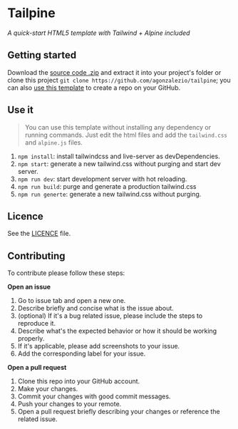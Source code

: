 # Tailpine
_A quick-start HTML5 template with Tailwind + Alpine included_

## Getting started

Download the [source code .zip](https://github.com/agonzalezio/tailpine/archive/main.zip) and extract it into your project's folder or clone this project `git clone https://github.com/agonzalezio/tailpine`; you can also [use this template](https://github.com/agonzalezio/tailpine/generate) to create a repo on your GitHub.

## Use it

> You can use this template without installing any dependency or running commands.
> Just edit the html files and add the `tailwind.css` and `alpine.js` files.

1. `npm install`: install tailwindcss and live-server as devDependencies.
2. `npm start`: generate a new tailwind.css without purging and start dev server.
3. `npm run dev`: start development server with hot reloading.
4. `npm run build`: purge and generate a production tailwind.css
5. `npm run generte`: generate a new tailwind.css without purging.

## Licence

See the [LICENCE](https://github.com/agonzalezio/tailpine/blob/main/LICENSE) file.

## Contributing

To contribute please follow these steps:

**Open an issue**
1. Go to issue tab and open a new one.
2. Describe briefly and concise what is the issue about.
3. (optional) If it's a bug related issue, please include the steps to reproduce it.
4. Describe what's the expected behavior or how it should be working properly.
5. If it's applicable, please add screenshots to your issue.
6. Add the corresponding label for your issue.

**Open a pull request**
1. Clone this repo into your GitHub account.
2. Make your changes.
3. Commit your changes with good commit messages.
4. Push your changes to your remote.
5. Open a pull request briefly describing your changes or reference the related issue.
